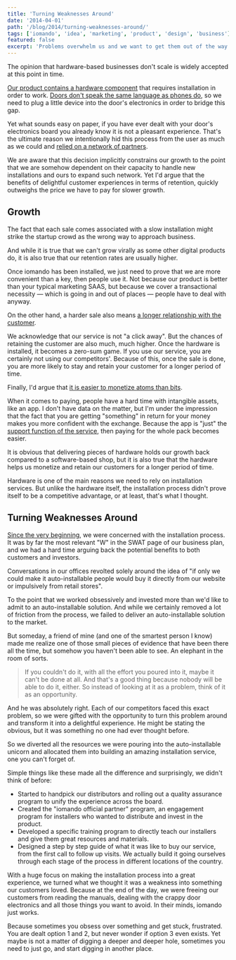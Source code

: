 ```yaml
---
title: 'Turning Weaknesses Around'
date: '2014-04-01'
path: '/blog/2014/turning-weaknesses-around/'
tags: ['iomando', 'idea', 'marketing', 'product', 'design', 'business']
featured: false
excerpt: 'Problems overwhelm us and we want to get them out of the way as soon as possible. Yet sometimes, a closer look, might turn them into growth opportunities and means to deliver amazing experiences.'
---
```


The opinion that hardware-based businesses don't scale is widely accepted at this point in time.

[Our product contains a hardware component](/blog/2013/iomando-20-hardware) that requires installation in order to work. [Doors don't speak the same language as phones do](/blog/2013/betting-on-cellular), so we need to plug a little device into the door's electronics in order to bridge this gap.

Yet what sounds easy on paper, if you have ever dealt with your door's electronics board you already know it is not a pleasant experience. That's the ultimate reason we intentionally hid this process from the user as much as we could and [relied on a network of partners](/blog/2014/discovering-as-you-go).

We are aware that this decision implicitly constrains our growth to the point that we are somehow dependent on their capacity to handle new installations and ours to expand such network. Yet I'd argue that the benefits of delightful customer experiences in terms of retention, quickly outweighs the price we have to pay for slower growth.

## Growth

The fact that each sale comes associated with a slow installation might strike the startup crowd as the wrong way to approach business.

And while it is true that we can't grow virally as some other digital products do, it is also true that our retention rates are usually higher.

Once iomando has been installed, we just need to prove that we are more convenient than a key, then people use it. Not because our product is better than your typical marketing SAAS, but because we cover a transactional necessity — which is going in and out of places — people have to deal with anyway.

On the other hand, a harder sale also means [a longer relationship with the customer](/blog/2013/services-and-subscriptions).

We acknowledge that our service is not "a click away". But the chances of retaining the customer are also much, much higher. Once the hardware is installed, it becomes a zero-sum game. If you use our service, you are certainly not using our competitors'. Because of this, once the sale is done, you are more likely to stay and retain your customer for a longer period of time.

Finally, I'd argue that [it is easier to monetize atoms than bits](/blog/2014/plastic-for-bits).

When it comes to paying, people have a hard time with intangible assets, like an app. I don't have data on the matter, but I'm under the impression that the fact that you are getting "something" in return for your money makes you more confident with the exchange. Because the app is "just" the [support function of the service](/blog/2014/double-edged-business-model), then paying for the whole pack becomes easier.

It is obvious that delivering pieces of hardware holds our growth back compared to a software-based shop, but it is also true that the hardware helps us monetize and retain our customers for a longer period of time.

Hardware is one of the main reasons we need to rely on installation services. But unlike the hardware itself, the installation process didn't prove itself to be a competitive advantage, or at least, that's what I thought.

## Turning Weaknesses Around

[Since the very beginning](/blog/2013/iomando-10), we were concerned with the installation process. It was by far the most relevant "W" in the SWAT page of our business plan, and we had a hard time arguing back the potential benefits to both customers and investors.

Conversations in our offices revolted solely around the idea of "if only we could make it auto-installable people would buy it directly from our website or impulsively from retail stores".

To the point that we worked obsessively and invested more than we'd like to admit to an auto-installable solution. And while we certainly removed a lot of friction from the process, we failed to deliver an auto-installable solution to the market.

But someday, a friend of mine (and one of the smartest person I know) made me realize one of those small pieces of evidence that have been there all the time, but somehow you haven't been able to see. An elephant in the room of sorts.

> If you couldn't do it, with all the effort you poured into it, maybe it can't be done at all. And that's a good thing because nobody will be able to do it, either. So instead of looking at it as a problem, think of it as an opportunity.

And he was absolutely right. Each of our competitors faced this exact problem, so we were gifted with the opportunity to turn this problem around and transform it into a delightful experience. He might be stating the obvious, but it was something no one had ever thought before.

So we diverted all the resources we were pouring into the auto-installable unicorn and allocated them into building an amazing installation service, one you can't forget of.

Simple things like these made all the difference and surprisingly, we didn't think of before:

- Started to handpick our distributors and rolling out a quality assurance program to unify the experience across the board.
- Created the "iomando official partner" program, an engagement program for installers who wanted to distribute and invest in the product.
- Developed a specific training program to directly teach our installers and give them great resources and materials.
- Designed a step by step guide of what it was like to buy our service, from the first call to follow up visits. We actually build it going ourselves through each stage of the process in different locations of the country.

With a huge focus on making the installation process into a great experience, we turned what we thought it was a weakness into something our customers loved. Because at the end of the day, we were freeing our customers from reading the manuals, dealing with the crappy door electronics and all those things you want to avoid. In their minds, iomando just works.

Because sometimes you obsess over something and get stuck, frustrated. You are dealt option 1 and 2, but never wonder if option 3 even exists. Yet maybe is not a matter of digging a deeper and deeper hole, sometimes you need to just go, and start digging in another place.
